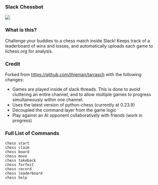 ### Slack Chessbot

![](https://i.imgur.com/GdGnKBh.png)

### What is this?
Challenge your buddies to a chess match inside Slack! Keeps track of a leaderboard of wins and losses, and automatically uploads each game to lichess.org for analysis.

### Credit
Forked from https://github.com/thieman/tarrasch with the following changes:
- Games are played inside of slack threads. This is done to avoid cluttering an entire channel, and to allow multiple games to progress simultaneously within one channel.
- Uses the latest version of python-chess (currently at 0.23.9)
- Decoupled the command layer from the game logic
- Play against an AI opponent collaboratively with friends (work in progress)

### Full List of Commands
```
chess start
chess claim
chess board
chess move
chess takeback
chess forfeit
chess record
chess leaderboard
chess help
```